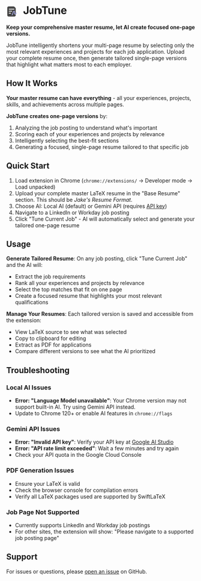 # <img src="./assets/icon.png" alt="Logo" width="30" style="vertical-align: middle; margin-right: 8px;" /> JobTune <!-- markdownlint-disable-line MD033 -->

**Keep your comprehensive master resume, let AI create focused one-page versions.**

JobTune intelligently shortens your multi-page resume by selecting only the most relevant experiences and projects for each job application. Upload your complete resume once, then generate tailored single-page versions that highlight what matters most to each employer.

## How It Works

**Your master resume can have everything** - all your experiences, projects, skills, and achievements across multiple pages.

**JobTune creates one-page versions** by:

1. Analyzing the job posting to understand what's important
2. Scoring each of your experiences and projects by relevance
3. Intelligently selecting the best-fit sections
4. Generating a focused, single-page resume tailored to that specific job

## Quick Start

1. Load extension in Chrome (`chrome://extensions/` → Developer mode → Load unpacked)
2. Upload your complete master LaTeX resume in the "Base Resume" section. This should be *Jake's Resume Format*.
3. Choose AI: Local AI (default) or Gemini API (requires [API key](https://aistudio.google.com/app/apikey))
4. Navigate to a LinkedIn or Workday job posting
5. Click "Tune Current Job" - AI will automatically select and generate your tailored one-page resume

## Usage

**Generate Tailored Resume**: On any job posting, click "Tune Current Job" and the AI will:

- Extract the job requirements
- Rank all your experiences and projects by relevance
- Select the top matches that fit on one page
- Create a focused resume that highlights your most relevant qualifications

**Manage Your Resumes**: Each tailored version is saved and accessible from the extension:

- View LaTeX source to see what was selected
- Copy to clipboard for editing
- Extract as PDF for applications
- Compare different versions to see what the AI prioritized

## Troubleshooting

### Local AI Issues

- **Error: "Language Model unavailable"**: Your Chrome version may not support built-in AI. Try using Gemini API instead.
- Update to Chrome 120+ or enable AI features in `chrome://flags`

### Gemini API Issues

- **Error: "Invalid API key"**: Verify your API key at [Google AI Studio](https://aistudio.google.com/app/apikey)
- **Error: "API rate limit exceeded"**: Wait a few minutes and try again
- Check your API quota in the Google Cloud Console

### PDF Generation Issues

- Ensure your LaTeX is valid
- Check the browser console for compilation errors
- Verify all LaTeX packages used are supported by SwiftLaTeX

### Job Page Not Supported

- Currently supports LinkedIn and Workday job postings
- For other sites, the extension will show: "Please navigate to a supported job posting page"

## Support

For issues or questions, please [open an issue](https://github.com/AnaCoda/resume-chrome-extension/issues) on GitHub.
